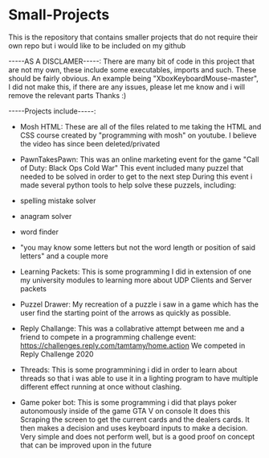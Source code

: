 # Small-Projects
This is the repository that contains smaller projects that do not require their own repo but i would like to be included on my github


-----AS A DISCLAMER-----:
There are many bit of code in this project that are not my own, these include some executables, imports and such.
These should be fairly obvious.
An example being "XboxKeyboardMouse-master", 
I did not make this, if there are any issues, please let me know and i will remove the relevant parts
Thanks :)


-----Projects include-----:


- Mosh HTML:
These are all of the files related to me taking the HTML and CSS course created by "programming with mosh"
on youtube. I believe the video has since been deleted/privated


- PawnTakesPawn:
This was an online marketing event for the game "Call of Duty: Black Ops Cold War"
This event included many puzzel that needed to be solved in order to get to the next step
During this event i made several python tools to help solve these puzzels, including:
 - spelling mistake solver
 - anagram solver
 - word finder
 - "you may know some letters but not the word length or position of said letters"
and a couple more


- Learning Packets:
This is some programming I did in extension of one my university modules to learning more
about UDP Clients and Server packets


- Puzzel Drawer:
My recreation of a puzzle i saw in a game which has the user find the starting point of the arrows
as quickly as possible.


- Reply Challange:
This was a collabrative attempt between me and a friend to compete in a programming challenge event:
https://challenges.reply.com/tamtamy/home.action
We competed in Reply Challenge 2020


- Threads:
This is some programmining i did in order to learn about threads so that i was able to use it in 
a lighting program to have multiple different effect running at once without clashing.


- Game poker bot:
This is some programming i did that plays poker autonomously inside of the game GTA V on console
It does this Scraping the screen to get the current cards and the dealers cards.
It then makes a decision and uses keyboard inputs to make a decision.
Very simple and does not perform well, but is a good proof on concept that can be improved upon in the future
